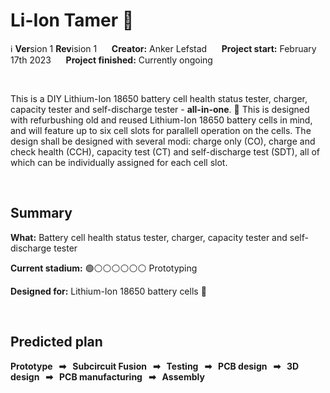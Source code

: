 # Li-Ion Tamer 🦁


ℹ️ **Ver**sion 1 **Rev**ision 1 &nbsp;&nbsp;&nbsp;&nbsp; **Creator:** Anker Lefstad &nbsp;&nbsp;&nbsp;&nbsp; **Project start:** February 17th 2023 &nbsp;&nbsp;&nbsp;&nbsp; **Project finished:** Currently ongoing


<br>


This is a DIY Lithium-Ion 18650 battery cell health status tester, charger, capacity tester and self-discharge tester - **all-in-one**. 🔋 This is designed with refurbushing old and reused Lithium-Ion 18650 battery cells in mind, and will feature up to six cell slots for parallell operation on the cells. The design shall be designed with several modi: charge only (CO), charge and check health (CCH), capacity test (CT) and self-discharge test (SDT), all of which can be individually assigned for each cell slot. 


<br>


## Summary
**What:** Battery cell health status tester, charger, capacity tester and self-discharge tester

**Current stadium:** 🟢⚪️⚪️⚪️⚪️⚪️⚪️ Prototyping

**Designed for:** Lithium-Ion 18650 battery cells 🔋


<br>


## Predicted plan
**Prototype &nbsp; ➡ &nbsp; Subcircuit Fusion &nbsp; ➡ &nbsp; Testing &nbsp; ➡ &nbsp; PCB design &nbsp; ➡ &nbsp; 3D design &nbsp; ➡ &nbsp; PCB manufacturing &nbsp; ➡ &nbsp; Assembly**
